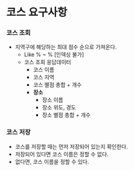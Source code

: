 # 코스 요구사항

### 코스 조회
* 지역구에 해당하는 최대 점수 순으로 가져온다.
  * Like % ~ % [인덱싱 불가]
  * 코스 조회 응답데이터
    * 코스 이름
    * 코스 지역
    * 코스 별점 총합 + 개수
    * **장소**
      * 장소 이름
      * 장소 위도, 경도
      * 장소 별점 총합 + 개수


### 코스 저장
* 코스를 저장할 때는 먼저 저장되어 있는지 확인한다.
* 저장되어 있다면 코스 이름은 정할 수 없다.
* 없다면, 코스 이름을 정할 수 있다.
